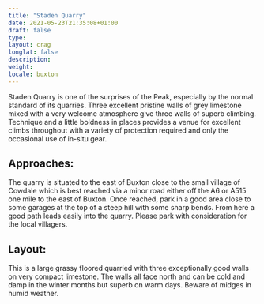 ```yaml
---
title: "Staden Quarry"
date: 2021-05-23T21:35:08+01:00
draft: false
type: 
layout: crag
longlat: false
description:
weight:
locale: buxton
---
```


Staden Quarry is one of the surprises of the Peak, especially by the normal standard of its quarries. Three excellent pristine walls of grey limestone mixed with a very welcome atmosphere give three walls of superb climbing. Technique and a little boldness in places provides a venue for excellent climbs throughout with a variety of protection required and only the occasional use of in-situ gear.

## Approaches:

The quarry is situated to the east of Buxton close to the small village of Cowdale which is best reached via a minor road either off the A6 or A515 one mile to the east of Buxton. Once reached, park in a good area close to some garages at the top of a steep hill with some sharp bends. From here a good path leads easily into the quarry. Please park with consideration for the local villagers.

## Layout:

This is a large grassy floored quarried with three exceptionally good walls on very compact limestone. The walls all face north and can be cold and damp in the winter months but superb on warm days. Beware of midges in humid weather.